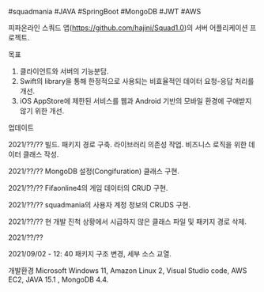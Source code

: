 #squadmania #JAVA #SpringBoot #MongoDB #JWT #AWS

피파온라인 스쿼드 앱(https://github.com/hajini/Squad1.0)의 서버 어플리케이션 프로젝트.


목표

1. 클라이언트와 서버의 기능분담.
2. Swift의 library을 통해 한정적으로 사용되는 비효율적인 데이터 요청-응답 처리를 개선.
3. iOS AppStore에 제한된 서비스를 웹과 Android 기반의 모바일 환경에 구애받지 않기 위한 개선.


업데이트


2021/??/??
빌드. 패키지 경로 구축. 라이브러리 의존성 작업. 비즈니스 로직을 위한 데이터 클래스 작성.

2021/??/??
MongoDB 설정(Congifuration) 클래스 구현.

2021/??/??
Fifaonline4의 게임 데이터의 CRUD 구현.

2021/??/??
squadmania의 사용자 계정 정보의 CRUDS 구현.

2021/??/??
현 개발 진척 상황에서 시급하지 않은 클래스 파일 및 패키지 경로 삭제.

2021/??/??

2021/09/02 - 12: 40
패키지 구조 변경, 세부 소스 교열.



개발환경
Microsoft Windows 11, Amazon Linux 2, Visual Studio code, AWS EC2, JAVA 15.1 , MongoDB 4.4.  
